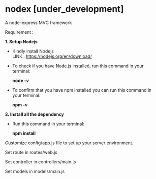 # nodex [under_development] 
A node-express MVC framework


Requirement : 

<b>1. Setup Nodejs</b> 

 * Kindly install Nodejs  
  LINK : https://nodejs.org/en/download/  
  
 * To check if you have Node.js installed, run this command in your terminal:
   
   <b>node -v</b>
 
 * To confirm that you have npm installed you can run this command in your terminal:
   
   <b>npm -v</b>


<b>2. Install all the dependency</b>

 * Run this command in your terminal:
   
   <b>npm install</B>
   
   
Customize config/app.js file to set up your server environment. 

Set route in routes/web.js

Set controller in controllers/main.js

Set models in models/main.js


